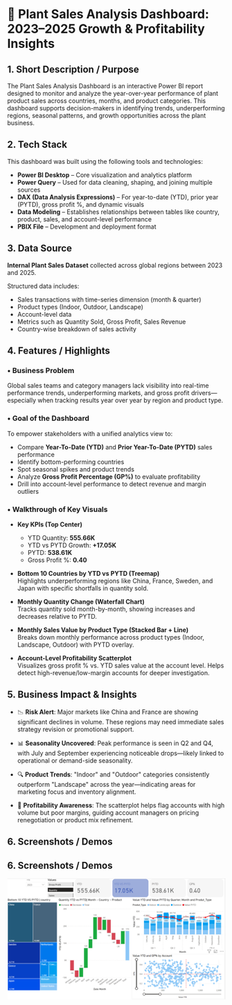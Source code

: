 # 🌿 Plant Sales Analysis Dashboard: 2023–2025 Growth & Profitability Insights

## 1. Short Description / Purpose

The Plant Sales Analysis Dashboard is an interactive Power BI report designed to monitor and analyze the year-over-year performance of plant product sales across countries, months, and product categories. This dashboard supports decision-makers in identifying trends, underperforming regions, seasonal patterns, and growth opportunities across the plant business.

## 2. Tech Stack

This dashboard was built using the following tools and technologies:

- **Power BI Desktop** – Core visualization and analytics platform  
- **Power Query** – Used for data cleaning, shaping, and joining multiple sources  
- **DAX (Data Analysis Expressions)** – For year-to-date (YTD), prior year (PYTD), gross profit %, and dynamic visuals  
- **Data Modeling** – Establishes relationships between tables like country, product, sales, and account-level performance  
- **PBIX File** – Development and deployment format  

## 3. Data Source

**Internal Plant Sales Dataset** collected across global regions between 2023 and 2025.

Structured data includes:

- Sales transactions with time-series dimension (month & quarter)  
- Product types (Indoor, Outdoor, Landscape)  
- Account-level data  
- Metrics such as Quantity Sold, Gross Profit, Sales Revenue  
- Country-wise breakdown of sales activity  

## 4. Features / Highlights

### • Business Problem

Global sales teams and category managers lack visibility into real-time performance trends, underperforming markets, and gross profit drivers—especially when tracking results year over year by region and product type.

### • Goal of the Dashboard

To empower stakeholders with a unified analytics view to:

- Compare **Year-To-Date (YTD)** and **Prior Year-To-Date (PYTD)** sales performance  
- Identify bottom-performing countries  
- Spot seasonal spikes and product trends  
- Analyze **Gross Profit Percentage (GP%)** to evaluate profitability  
- Drill into account-level performance to detect revenue and margin outliers  

### • Walkthrough of Key Visuals

- **Key KPIs (Top Center)**  
  - YTD Quantity: **555.66K**  
  - YTD vs PYTD Growth: **+17.05K**  
  - PYTD: **538.61K**  
  - Gross Profit %: **0.40**

- **Bottom 10 Countries by YTD vs PYTD (Treemap)**  
  Highlights underperforming regions like China, France, Sweden, and Japan with specific shortfalls in quantity sold.

- **Monthly Quantity Change (Waterfall Chart)**  
  Tracks quantity sold month-by-month, showing increases and decreases relative to PYTD.

- **Monthly Sales Value by Product Type (Stacked Bar + Line)**  
  Breaks down monthly performance across product types (Indoor, Landscape, Outdoor) with PYTD overlay.

- **Account-Level Profitability Scatterplot**  
  Visualizes gross profit % vs. YTD sales value at the account level. Helps detect high-revenue/low-margin accounts for deeper investigation.

## 5. Business Impact & Insights

- 📉 **Risk Alert**: Major markets like China and France are showing significant declines in volume. These regions may need immediate sales strategy revision or promotional support.  

- 📊 **Seasonality Uncovered**: Peak performance is seen in Q2 and Q4, with July and September experiencing noticeable drops—likely linked to operational or demand-side seasonality.  

- 🔍 **Product Trends**: "Indoor" and "Outdoor" categories consistently outperform "Landscape" across the year—indicating areas for marketing focus and inventory alignment.  

- 💸 **Profitability Awareness**: The scatterplot helps flag accounts with high volume but poor margins, guiding account managers on pricing renegotiation or product mix refinement.  

## 6. Screenshots / Demos

## 6. Screenshots / Demos

![Dashboard Screenshot](https://github.com/shashireddyt8/Yearly-Sales-of-Plants/blob/main/Dashboard_Screenshot_Sales%20Analysis.png?raw=true)

